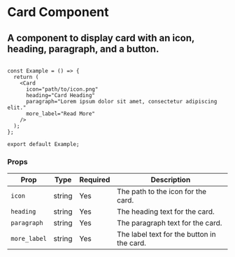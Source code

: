 # Card Component
## A component to display card with an icon, heading, paragraph, and a button.

```tsx

const Example = () => {
  return (
    <Card
      icon="path/to/icon.png"
      heading="Card Heading"
      paragraph="Lorem ipsum dolor sit amet, consectetur adipiscing elit."
      more_label="Read More"
    />
  );
};

export default Example;

```

### Props

| Prop         | Type   | Required | Description                                    |
|--------------|--------|----------|------------------------------------------------|
| `icon`       | string | Yes      | The path to the icon for the card.              |
| `heading`    | string | Yes      | The heading text for the card.                  |
| `paragraph`  | string | Yes      | The paragraph text for the card.                |
| `more_label` | string | Yes      | The label text for the button in the card.      |
